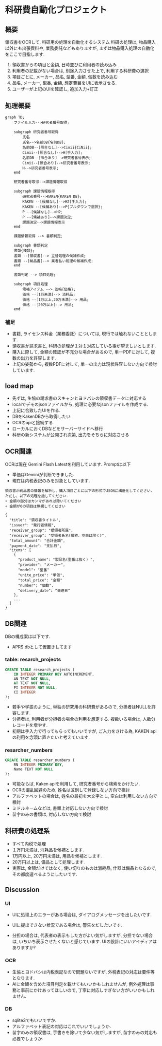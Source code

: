 # 科研費自動化プロジェクト

<!-- {{{ ## 概要 -->
## 概要
領収書をOCRして, 科研用の処理を自動化するシステム
科研の処理は, 物品購入以外にも出張資料や, 業務委託などもありますが,
まずは物品購入処理の自動化をここで目指します.

1. 領収書からの項目と金額, 日時並びに利用者の読み込み
1. 利用者の記載がない場合は, 別途入力させた上で, 利用する科研費の選択
1. 項目ごとに, メーカー, 品名, 型番, 金額, 個数を読み込む
1. 品名, メーカー, 型番, 金額, 想定費目をUIに表示させる.
1. ユーザーが上記のUIを確認し, 追加入力+訂正
<!-- }}} -->

<!-- {{{ ## 処理概要 -->
## 処理概要

```mermaid
graph TD;
	ファイル入力-->研究者番号取得;

	subgraph 研究者番号取得
		氏名
		氏名-->名前DB{名前DB};
		名前DB--[照合なし]-->Cinii{CiNii};
		Cinii--[照合なし]-->H[手入力];
		名前DB--[照合あり]-->研究者番号表示;
		Cinii--[照合あり]-->研究者番号表示;
		H-->研究者番号表示;
	end

	研究者番号取得-->課題情報取得

	subgraph 課題情報取得
		研究者番号-->KAKEN{KAKEN DB};
		KAKEN --[候補なし]-->H2[手入力];
		KAKEN --[候補あり]-->P{プルダウンで選択};
		P --[候補なし]-->H2;
		P --[候補あり]-->課題決定;
		課題決定-->課題情報表示
	end

	課題情報取得 --> 書類判定;

	subgraph 書類判定
	書類{種類};
	書類 --[領収書]--> 立替処理の候補作成;
	書類 --[納品書]--> 業者払い処理の候補作成;
	end

	書類判定 --> 項目処理;

	subgraph 項目処理
		候補アイテム --> 価格{価格};
		価格 --[1万未満]--> 消耗品;
		価格 --[1万以上,20万未満]--> 用品;
		価格 --[20万以上]--> 用品;
	end
```

<!-- {{{ ### 補足 -->
### 補足

+ 書籍, ライセンス料金（業務委託）については, 現行では触れないこととします.
+ 領収書か請求書と, 科研の処理が１対１対応している事が望ましいとします.
+ 購入に際して, 金額の確認が不充分な場合があるので,
単一PDFに対して, 複数の出力を許容します.
+ 上記の姿勢から, 複数PDFに対して, 単一の出力は現状許容しない方向で検討しています.
<!-- }}} -->

<!-- }}} -->

<!-- {{{ ## load map -->
## load map
+ 先ずは, 生協の請求書のスキャンとヨドバシの領収書データに対応する
+ localでデモのjsonファイルから,
処理に必要なjsonファイルを作成する.
+ 上記に合致したUIを作る.
+ DBをKakenDBから取得したい
+ OCRのapiと接続する
+ ローカルにおくDBなどをサーバーサイドへ移行
+ 科研の新システムが公開され次第,
出力をそちらに対応させる
<!-- }}} -->

<!-- {{{ ## OCR関連 -->
## OCR関連
OCRは現在 Gemini Flash Latestを利用しています.
Promptは以下

+ 単価はGeminiが判断できました.
+ 現在は内税表記のみを対象としています.

```
領収書か納品書の情報を解析し、購入項目ごとに以下の形式でJSONに構造化してください.
ただし、以下の処理を施してください.
+ 金額の部分はカンマがあれば除いてください
+ 金額が0の項目は無視してください

{
  "title": "領収書タイトル",
  "issuer": "発行者情報",
  "receiver_group": "受領者所属",
  "receiver_group": "受領者氏名(敬称、空白は除く)",
  "total_amount": "合計金額",
  "payment_date": "支払日",
  "items": [
    {
      "product_name": "製品名(型番は抜く) ",
      "provider": "メーカー",
      "model": "型番"
      "unite_price": "単価",
      "total_price": "金額"
      "number": "個数",
      "delivery_date": "発送日"
    },
    ...
  ]
}
```
<!-- }}} -->

## DB関連
DBの構成案は以下です.
+ APRS.dbとして仮置きしてます

<!-- {{{ ### table: resarch_projects -->
### table: resarch_projects
```sql
CREATE TABLE research_projects (
    ID INTEGER PRIMARY KEY AUTOINCREMENT,
    AN TEXT NOT NULL,
    AT TEXT NOT NULL,
    PI INTEGER NOT NULL,
    CI INTEGER
);
```

+ 若手や学振のように, 単独の研究用の科研費があるので, 分担者はNULLを許容します.
+ 分担者は, 利用者が分担者の場合の利用を想定する. 複数いる場合は,
人数分レコードを増やす.
+ 初期は手入力で行ってもらってもいいですが,
ご入力をさける為, KAKEN apiの利用を念頭に置きたいと考えています.
<!-- }}} -->

### resarcher_numbers
```sql
CREATE TABLE resarcher_numbers (
    RN INTEGER PRIMARY KEY,
    Name TEXT NOT NULL
);
```


+ 可能ならば, Kaken apiを利用して, 研究者番号から検索をかけたい.
+ OCRの混乱回避のため, 姓名は区別して登録しない方向で検討
+ アルファベットの場合は, 姓名の最初を大文字とし, 空白は利用しない方向で検討
+ ミドルネームなどは, 書類上対応しない方向で検討
+ 苗字のみの書類は, 対応しない方向で検討

## 科研費の処理系

+ すべて内税で処理
+ １万円未満は, 消耗品を候補とします.
+ 1万円以上, 20万円未満は, 用品を候補とします.
+ 20万円以上は, 備品として処理します.
+ 実際は, 金額だけではなく, 使い切りのものは消耗品,
什器は備品となるので, その都度選べるようにしたいです.

## Discussion
### UI
+ UIに処理上のエラーがある場合は, ダイアログメッセージを出したいです.

+ UIに提出できない状況である場合は, 警告をだしたいです.

+ 分担の場合は, 代表者の表示もした方がよい気がしますが,
分担でない場合は, いちいち表示させたくないと感じています.
UIの設計にいいアイディアはありますか?

### OCR
+ 生協とヨドバシは内税表記なので問題ないですが,
外税表記の対応は要件等となります.
+ AIに金額を含めた項目判定を載せてもいいかもしれませんが,
例外処理は事務と事前にかけあってほしいので,
丁寧に対応しすぎない方がいいかもしれません.

### DB
+ sqlite3でもいいですか.
+ アルファベット表記の対応はこれでいいでしょうか.
+ 苗字のみの領収書は, 手書きを除いて少ない気がしますが,
苗字のみの対応も必要でしょうか.
